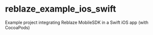 # reblaze_example_ios_swift
Example project integrating Reblaze MobileSDK in a Swift iOS app (with CocoaPods) 
